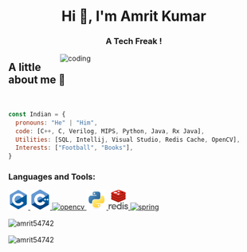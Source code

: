 <h1 align="center">Hi 👋, I'm Amrit Kumar</h1>
<h3 align="center">A Tech Freak !</h3>
<img align="right" alt="coding" width="400" src="https://media3.giphy.com/media/qgQUggAC3Pfv687qPC/giphy.gif">
<!-- - 🌱 I’m currently learning **Systems** -->

<!-- - 📫 How to reach me **amritraj5328k@gmail.com** -->

## A little about me 🚀

<br>

```javascript
const Indian = {
  pronouns: "He" | "Him",
  code: [C++, C, Verilog, MIPS, Python, Java, Rx Java],
  Utilities: [SQL, Intellij, Visual Studio, Redis Cache, OpenCV],
  Interests: ["Football", "Books"],
}
```

<h3 align="left">Languages and Tools:</h3>
<p align="left"> <a href="https://www.cprogramming.com/" target="_blank" rel="noreferrer"> <img src="https://raw.githubusercontent.com/devicons/devicon/master/icons/c/c-original.svg" alt="c" width="40" height="40"/> </a> <a href="https://www.w3schools.com/cpp/" target="_blank" rel="noreferrer"> <img src="https://raw.githubusercontent.com/devicons/devicon/master/icons/cplusplus/cplusplus-original.svg" alt="cplusplus" width="40" height="40"/> </a> <a href="https://opencv.org/" target="_blank" rel="noreferrer"> <img src="https://www.vectorlogo.zone/logos/opencv/opencv-icon.svg" alt="opencv" width="40" height="40"/> </a> <a href="https://www.python.org" target="_blank" rel="noreferrer"> <img src="https://raw.githubusercontent.com/devicons/devicon/master/icons/python/python-original.svg" alt="python" width="40" height="40"/> </a> <a href="https://redis.io" target="_blank" rel="noreferrer"> <img src="https://raw.githubusercontent.com/devicons/devicon/master/icons/redis/redis-original-wordmark.svg" alt="redis" width="40" height="40"/> </a> <a href="https://spring.io/" target="_blank" rel="noreferrer"> <img src="https://www.vectorlogo.zone/logos/springio/springio-icon.svg" alt="spring" width="40" height="40"/> </a> </p>

<p><img align="center" src="https://github-readme-stats.vercel.app/api/top-langs?username=amrit54742&show_icons=true&locale=en&layout=compact" alt="amrit54742" /></p>

<p><img align="center" src="https://github-readme-streak-stats.herokuapp.com/?user=amrit54742&" alt="amrit54742" /></p>
